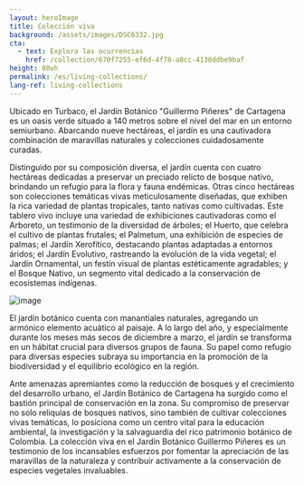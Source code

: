 ```yaml
---
layout: heroImage 
title: Colección viva
background: /assets/images/DSC6332.jpg
cta:
  - text: Explora las ocurrencias
    href: /collection/670f7255-ef6d-4f78-a8cc-4130ddbe9baf
height: 80vh
permalink: /es/living-collections/
lang-ref: living-collections
---
```

Ubicado en Turbaco, el Jardín Botánico "Guillermo Piñeres" de Cartagena es un oasis verde situado a 140 metros sobre el nivel del mar en un entorno semiurbano. Abarcando nueve hectáreas, el jardín es una cautivadora combinación de maravillas naturales y colecciones cuidadosamente curadas.

Distinguido por su composición diversa, el jardín cuenta con cuatro hectáreas dedicadas a preservar un preciado relicto de bosque nativo, brindando un refugio para la flora y fauna endémicas. Otras cinco hectáreas son colecciones temáticas vivas meticulosamente diseñadas, que exhiben la rica variedad de plantas tropicales, tanto nativas como cultivadas. Este tablero vivo incluye una variedad de exhibiciones cautivadoras como el Arboreto, un testimonio de la diversidad de árboles; el Huerto, que celebra el cultivo de plantas frutales; el Palmetum, una exhibición de especies de palmas; el Jardín Xerofítico, destacando plantas adaptadas a entornos áridos; el Jardín Evolutivo, rastreando la evolución de la vida vegetal; el Jardín Ornamental, un festín visual de plantas estéticamente agradables; y el Bosque Nativo, un segmento vital dedicado a la conservación de ecosistemas indígenas.

![image](/assets/images/DSC6303.jpg)

El jardín botánico cuenta con manantiales naturales, agregando un armónico elemento acuático al paisaje. A lo largo del año, y especialmente durante los meses más secos de diciembre a marzo, el jardín se transforma en un hábitat crucial para diversos grupos de fauna. Su papel como refugio para diversas especies subraya su importancia en la promoción de la biodiversidad y el equilibrio ecológico en la región.

Ante amenazas apremiantes como la reducción de bosques y el crecimiento del desarrollo urbano, el Jardín Botánico de Cartagena ha surgido como el bastión principal de conservación en la zona. Su compromiso de preservar no solo reliquias de bosques nativos, sino también de cultivar colecciones vivas temáticas, lo posiciona como un centro vital para la educación ambiental, la investigación y la salvaguardia del rico patrimonio botánico de Colombia. La colección viva en el Jardín Botánico Guillermo Piñeres es un testimonio de los incansables esfuerzos por fomentar la apreciación de las maravillas de la naturaleza y contribuir activamente a la conservación de especies vegetales invaluables.